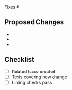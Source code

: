 Fixes #

## Proposed Changes

  -
  -
  -
  
## Checklist

- [ ] Related Issue created
- [ ] Tests covering new change
- [ ] Linting checks pass
